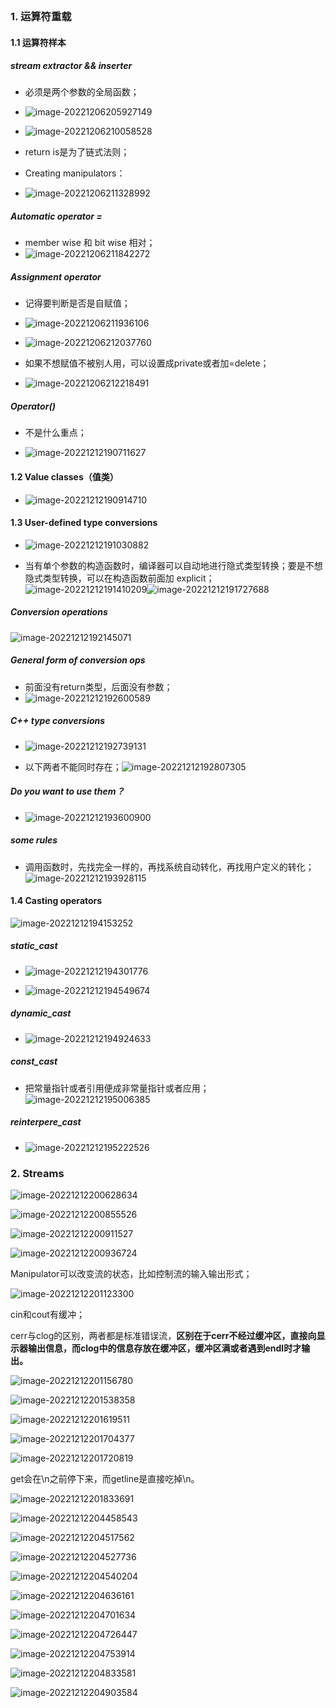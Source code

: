 ```toc
```
### 1. 运算符重载

#### 1.1 运算符样本
##### stream extractor && inserter

- 必须是两个参数的全局函数；
- ![image-20221206205927149](../../img/test/202212062059217.png)

- ![image-20221206210058528](../../img/test/202212062100557.png)

- return is是为了链式法则；

- Creating manipulators：
- ![image-20221206211328992](../../img/test/202212062113054.png)

##### Automatic operator =

- member wise 和 bit wise 相对；
- ![image-20221206211842272](../../img/test/202212062118306.png)

##### Assignment operator
- 记得要判断是否是自赋值；
- ![image-20221206211936106](../../img/test/202212062119144.png)

- ![image-20221206212037760](../../img/test/202212062120777.png)

- 如果不想赋值不被别人用，可以设置成private或者加=delete；
- ![image-20221206212218491](../../img/test/202212062122509.png)

##### Operator()

- 不是什么重点；

- ![image-20221212190711627](../../img/test/202212121907707.png)

#### 1.2 Value classes（值类）

- ![image-20221212190914710](../../img/test/202212121909740.png)

#### 1.3 User-defined type conversions

- ![image-20221212191030882](../../img/test/202212121910903.png)

- 当有单个参数的构造函数时，编译器可以自动地进行隐式类型转换；要是不想隐式类型转换，可以在构造函数前面加 explicit；![image-20221212191410209](../../img/test/202212121914234.png)![image-20221212191727688](../../img/test/202212121917720.png)

##### Conversion operations
![image-20221212192145071](../../img/test/202212121921097.png)

##### General form of conversion ops

- 前面没有return类型，后面没有参数；
- ![image-20221212192600589](../../img/test/202212121926625.png)

##### C++ type conversions

- ![image-20221212192739131](../../img/test/202212121927161.png)

- 以下两者不能同时存在；![image-20221212192807305](../../img/test/202212121928332.png)

##### Do you want to use them？

- ![image-20221212193600900](../../img/test/202212121936939.png)

##### some rules

- 调用函数时，先找完全一样的，再找系统自动转化，再找用户定义的转化；![image-20221212193928115](../../img/test/202212121939146.png)

#### 1.4 Casting operators

![image-20221212194153252](../../img/test/202212121941279.png)

##### static_cast

- ![image-20221212194301776](../../img/test/202212121943805.png)

- ![image-20221212194549674](../../img/test/202212121945706.png)

##### dynamic_cast

- ![image-20221212194924633](../../img/test/202212121949675.png)

##### const_cast

- 把常量指针或者引用便成非常量指针或者应用；![image-20221212195006385](../../img/test/202212121950408.png)

##### reinterpere_cast

- ![image-20221212195222526](../../img/test/202212121952557.png)

### 2. Streams

![image-20221212200628634](../../img/test/202212122006716.png)

![image-20221212200855526](../../img/test/202212122008560.png)

![image-20221212200911527](../../img/test/202212122009550.png)

![image-20221212200936724](../../img/test/202212122009751.png)

Manipulator可以改变流的状态，比如控制流的输入输出形式；

![image-20221212201123300](../../img/test/202212122011331.png)

cin和cout有缓冲；

cerr与clog的区别，两者都是标准错误流，**区别在于cerr不经过缓冲区，直接向显示器输出信息，而clog中的信息存放在缓冲区，缓冲区满或者遇到endl时才输出。**

![image-20221212201156780](../../img/test/202212122011807.png)

![image-20221212201538358](../../img/test/202212122015442.png)

![image-20221212201619511](../../img/test/202212122016552.png)

![image-20221212201704377](../../img/test/202212122017416.png)

![image-20221212201720819](../../img/test/202212122017849.png)

get会在\n之前停下来，而getline是直接吃掉\n。

![image-20221212201833691](../../img/test/202212122018738.png)

![image-20221212204458543](../../img/test/202212122044636.png)

![image-20221212204517562](../../img/test/202212122045601.png)

![image-20221212204527736](../../img/test/202212122045775.png)

![image-20221212204540204](../../img/test/202212122045235.png)

![image-20221212204636161](../../img/test/202212122046201.png)

![image-20221212204701634](../../img/test/202212122047668.png)

![image-20221212204726447](../../img/test/202212122047485.png)

![image-20221212204753914](../../img/test/202212122047972.png)

![image-20221212204833581](../../img/test/202212122048616.png)

![image-20221212204903584](../../img/test/202212122049620.png)